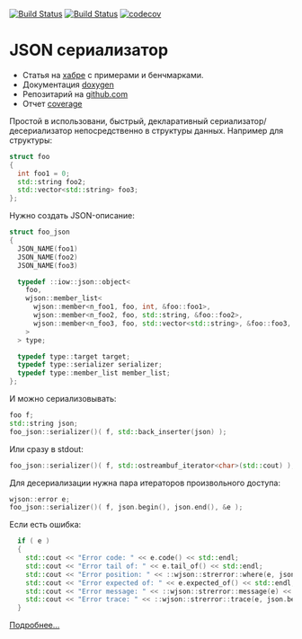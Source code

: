 
[![Build Status](https://github.com/mambaru/wjson/workflows/C++%20CI/badge.svg?branch=master)](https://github.com/mambaru/wjson/tree/master)
[![Build Status](https://github.com/mambaru/wjson/workflows/C++%20CI/badge.svg?branch=mambaru)](https://github.com/mambaru/wjson/tree/mambaru)
[![codecov](https://codecov.io/gh/mambaru/wjson/branch/master/graph/badge.svg)](https://codecov.io/gh/mambaru/wjson)

# JSON сериализатор

* Статья на [хабре](https://habrahabr.ru/post/311262/) с примерами и бенчмарками.
* Документация [doxygen](https://mambaru.github.io/wjson/index.html)
* Репозитарий на [github.com](https://github.com/mambaru/wjson)
* Отчет [coverage](https://migashko.github.io/faslib/cov-report/index.html)

Простой в использовани, быстрый, декларативный сериализатор/десериализатор непосредственно в структуры данных.
Например для структуры:

```cpp
struct foo
{
  int foo1 = 0;
  std::string foo2;
  std::vector<std::string> foo3;
};
```

Нужно создать JSON-описание:
```cpp
struct foo_json
{
  JSON_NAME(foo1)
  JSON_NAME(foo2)
  JSON_NAME(foo3)

  typedef ::iow::json::object<
    foo,
    wjson::member_list<
      wjson::member<n_foo1, foo, int, &foo::foo1>,
      wjson::member<n_foo2, foo, std::string, &foo::foo2>,
      wjson::member<n_foo3, foo, std::vector<std::string>, &foo::foo3, iow::json::vector_of_strings<10> >
    >
  > type;

  typedef type::target target;
  typedef type::serializer serializer;
  typedef type::member_list member_list;
};
```
И можно сериализовывать:
```cpp
foo f;
std::string json;
foo_json::serializer()( f, std::back_inserter(json) );
```
Или сразу в stdout:
```cpp
foo_json::serializer()( f, std::ostreambuf_iterator<char>(std::cout) );
```
Для десериализации нужна пара итераторов произвольного доступа:
```cpp
wjson::error e;
foo_json::serializer()( f, json.begin(), json.end(), &e );
```
Если есть ошибка:
```cpp
  if ( e )
  {
    std::cout << "Error code: " << e.code() << std::endl;
    std::cout << "Error tail of: " << e.tail_of() << std::endl;
    std::cout << "Error position: " << ::wjson::strerror::where(e, json.begin(), json.end() ) << std::endl;
    std::cout << "Error expected of: " << e.expected_of() << std::endl;
    std::cout << "Error message: " << ::wjson::strerror::message(e) << std::endl;
    std::cout << "Error trace: " << ::wjson::strerror::trace(e, json.begin(), json.end()) << std::endl;
  }
```

[Подробнее...](https://github.com/mambaru/wjson/wiki)
